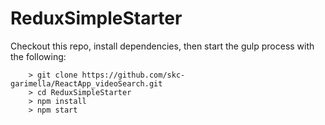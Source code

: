 # ReduxSimpleStarter


Checkout this repo, install dependencies, then start the gulp process with the following:

```
	> git clone https://github.com/skc-garimella/ReactApp_videoSearch.git
	> cd ReduxSimpleStarter
	> npm install
	> npm start
```


